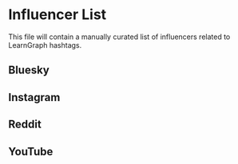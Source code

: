 # Influencer List

This file will contain a manually curated list of influencers related to LearnGraph hashtags.

## Bluesky

## Instagram

## Reddit

## YouTube
